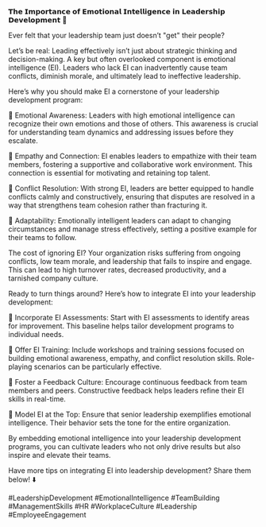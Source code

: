 𝗧𝗵𝗲 𝗜𝗺𝗽𝗼𝗿𝘁𝗮𝗻𝗰𝗲 𝗼𝗳 𝗘𝗺𝗼𝘁𝗶𝗼𝗻𝗮𝗹 𝗜𝗻𝘁𝗲𝗹𝗹𝗶𝗴𝗲𝗻𝗰𝗲 𝗶𝗻 𝗟𝗲𝗮𝗱𝗲𝗿𝘀𝗵𝗶𝗽 𝗗𝗲𝘃𝗲𝗹𝗼𝗽𝗺𝗲𝗻𝘁 🌟

Ever felt that your leadership team just doesn’t "get" their people? 

Let’s be real: Leading effectively isn’t just about strategic thinking and decision-making. A key but often overlooked component is emotional intelligence (EI). Leaders who lack EI can inadvertently cause team conflicts, diminish morale, and ultimately lead to ineffective leadership.

Here’s why you should make EI a cornerstone of your leadership development program:

📌 Emotional Awareness: Leaders with high emotional intelligence can recognize their own emotions and those of others. This awareness is crucial for understanding team dynamics and addressing issues before they escalate.

📌 Empathy and Connection: EI enables leaders to empathize with their team members, fostering a supportive and collaborative work environment. This connection is essential for motivating and retaining top talent.

📌 Conflict Resolution: With strong EI, leaders are better equipped to handle conflicts calmly and constructively, ensuring that disputes are resolved in a way that strengthens team cohesion rather than fracturing it.

📌 Adaptability: Emotionally intelligent leaders can adapt to changing circumstances and manage stress effectively, setting a positive example for their teams to follow.

The cost of ignoring EI? Your organization risks suffering from ongoing conflicts, low team morale, and leadership that fails to inspire and engage. This can lead to high turnover rates, decreased productivity, and a tarnished company culture.

Ready to turn things around? Here’s how to integrate EI into your leadership development:

🎯 Incorporate EI Assessments: Start with EI assessments to identify areas for improvement. This baseline helps tailor development programs to individual needs.

🎯 Offer EI Training: Include workshops and training sessions focused on building emotional awareness, empathy, and conflict resolution skills. Role-playing scenarios can be particularly effective.

🎯 Foster a Feedback Culture: Encourage continuous feedback from team members and peers. Constructive feedback helps leaders refine their EI skills in real-time.

🎯 Model EI at the Top: Ensure that senior leadership exemplifies emotional intelligence. Their behavior sets the tone for the entire organization.

By embedding emotional intelligence into your leadership development programs, you can cultivate leaders who not only drive results but also inspire and elevate their teams.

Have more tips on integrating EI into leadership development? Share them below! ⬇️

#LeadershipDevelopment #EmotionalIntelligence #TeamBuilding #ManagementSkills #HR #WorkplaceCulture #Leadership #EmployeeEngagement
